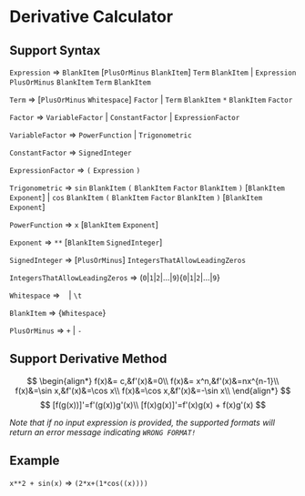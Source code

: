 # Derivative Calculator

## Support Syntax

`Expression` => `BlankItem` [`PlusOrMinus` `BlankItem`] 
`Term` `BlankItem` | `Expression` `PlusOrMinus` `BlankItem` `Term` `BlankItem`

`Term` => [`PlusOrMinus` `Whitespace`] `Factor` | `Term` `BlankItem` `*` `BlankItem` `Factor`

`Factor` => `VariableFactor` | `ConstantFactor` | `ExpressionFactor`

`VariableFactor` => `PowerFunction` | `Trigonometric`

`ConstantFactor` => `SignedInteger`

`ExpressionFactor` => `(` `Expression` `)`

`Trigonometric` => `sin` `BlankItem` `(` `BlankItem` `Factor` `BlankItem` `)` [`BlankItem` `Exponent`] | `cos`  `BlankItem` `(` `BlankItem` `Factor` `BlankItem` `)` [`BlankItem` `Exponent`]

`PowerFunction` => `x` [`BlankItem` `Exponent`]

`Exponent` => `**` [`BlankItem` `SignedInteger`]

`SignedInteger` => [`PlusOrMinus`] `IntegersThatAllowLeadingZeros`

`IntegersThatAllowLeadingZeros` => (`0`|`1`|`2`|...|`9`){`0`|`1`|`2`|...|`9`}

`Whitespace` => ` ` | `\t`

`BlankItem` => {`Whitespace`}

`PlusOrMinus` => `+` | `-`

## Support Derivative Method

$$
\begin{align*}
f(x)&= c,&f'(x)&=0\\
f(x)&= x^n,&f'(x)&=nx^{n-1}\\
f(x)&=\sin x,&f'(x)&=\cos x\\
f(x)&=\cos x,&f'(x)&=-\sin x\\
\end{align*}
$$
$$
[f(g(x))]'=f'(g(x))g'(x)\\
[f(x)g(x)]'=f'(x)g(x) + f(x)g'(x)
$$

*Note that if no input expression is provided, the supported formats will return an error message indicating `WRONG FORMAT!`*

## Example

`x**2 + sin(x)` => `(2*x+(1*cos((x))))`
